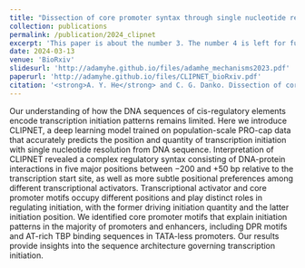 ```yaml
---
title: "Dissection of core promoter syntax through single nucleotide resolution modeling of transcription initiation"
collection: publications
permalink: /publication/2024_clipnet
excerpt: 'This paper is about the number 3. The number 4 is left for future work.'
date: 2024-03-13
venue: 'BioRxiv'
slidesurl: 'http://adamyhe.github.io/files/adamhe_mechanisms2023.pdf'
paperurl: 'http://adamyhe.github.io/files/CLIPNET_bioRxiv.pdf'
citation: '<strong>A. Y. He</strong> and C. G. Danko. Dissection of core promoter syntax through single nucleotide resolution modeling of transcription initiation. <em>BioRxiv</em>. doi:10.1101/2024.03.13.583868'
---
```


Our understanding of how the DNA sequences of cis-regulatory elements encode transcription initiation patterns remains limited. Here we introduce CLIPNET, a deep learning model trained on population-scale PRO-cap data that accurately predicts the position and quantity of transcription initiation with single nucleotide resolution from DNA sequence. Interpretation of CLIPNET revealed a complex regulatory syntax consisting of DNA-protein interactions in five major positions between −200 and +50 bp relative to the transcription start site, as well as more subtle positional preferences among different transcriptional activators. Transcriptional activator and core promoter motifs occupy different positions and play distinct roles in regulating initiation, with the former driving initiation quantity and the latter initiation position. We identified core promoter motifs that explain initiation patterns in the majority of promoters and enhancers, including DPR motifs and AT-rich TBP binding sequences in TATA-less promoters. Our results provide insights into the sequence architecture governing transcription initiation.
